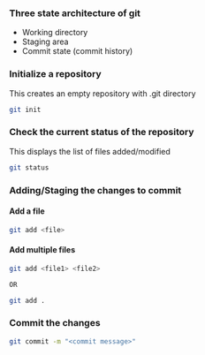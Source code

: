 ### Three state architecture of git
- Working directory
- Staging area
- Commit state (commit history) 

### Initialize a repository  
This creates an empty repository with .git directory 
```bash
git init
```

### Check the current status of the repository  
This displays the list of files added/modified
```bash
git status
```

### Adding/Staging the changes to commit
#### Add a file
```bash
git add <file>
```
#### Add multiple files
```bash
git add <file1> <file2>

OR

git add .
```

### Commit the changes

```bash
git commit -m "<commit message>"
```
